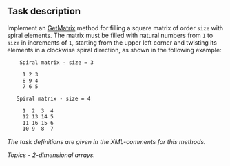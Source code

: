 ## Task description ##

Implement an [GetMatrix](SpiralMatrixTask/MatrixExtension.cs#L28) method for filling a square matrix of order `size` with spiral elements. The matrix must be filled with natural numbers from `1` to `size` in increments of `1`, starting from the upper left corner and twisting its elements in a clockwise spiral direction, as shown in the following example:

        Spiral matrix - size = 3

         1 2 3  
         8 9 4  
         7 6 5  

       Spiral matrix - size = 4
   
         1  2  3  4   
         12 13 14 5  
         11 16 15 6  
         10 9  8  7    

*The task definitions are given in the XML-comments for this methods.*

*Topics - 2-dimensional arrays.* 